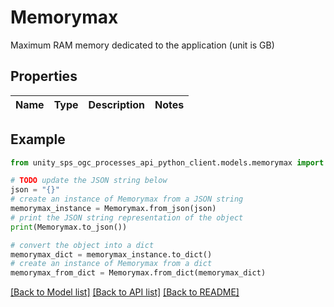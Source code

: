 # Memorymax

Maximum RAM memory dedicated to the application (unit is GB)

## Properties

Name | Type | Description | Notes
------------ | ------------- | ------------- | -------------

## Example

```python
from unity_sps_ogc_processes_api_python_client.models.memorymax import Memorymax

# TODO update the JSON string below
json = "{}"
# create an instance of Memorymax from a JSON string
memorymax_instance = Memorymax.from_json(json)
# print the JSON string representation of the object
print(Memorymax.to_json())

# convert the object into a dict
memorymax_dict = memorymax_instance.to_dict()
# create an instance of Memorymax from a dict
memorymax_from_dict = Memorymax.from_dict(memorymax_dict)
```
[[Back to Model list]](../README.md#documentation-for-models) [[Back to API list]](../README.md#documentation-for-api-endpoints) [[Back to README]](../README.md)
